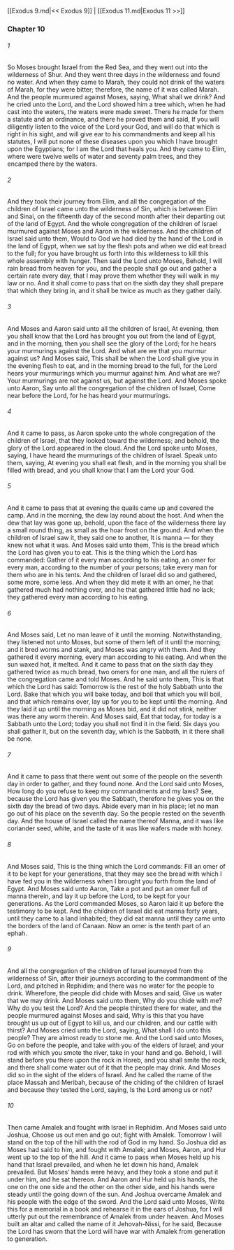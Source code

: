 [[Exodus 9.md|<< Exodus 9]]  |  [[Exodus 11.md|Exodus 11 >>]]

### Chapter 10
###### 1
So Moses brought Israel from the Red Sea, and they went out into the wilderness of Shur. And they went three days in the wilderness and found no water. And when they came to Marah, they could not drink of the waters of Marah, for they were bitter; therefore, the name of it was called Marah. And the people murmured against Moses, saying, What shall we drink? And he cried unto the Lord, and the Lord showed him a tree which, when he had cast into the waters, the waters were made sweet. There he made for them a statute and an ordinance, and there he proved them and said, If you will diligently listen to the voice of the Lord your God, and will do that which is right in his sight, and will give ear to his commandments and keep all his statutes, I will put none of these diseases upon you which I have brought upon the Egyptians; for I am the Lord that heals you. And they came to Elim, where were twelve wells of water and seventy palm trees, and they encamped there by the waters.

###### 2
And they took their journey from Elim, and all the congregation of the children of Israel came unto the wilderness of Sin, which is between Elim and Sinai, on the fifteenth day of the second month after their departing out of the land of Egypt. And the whole congregation of the children of Israel murmured against Moses and Aaron in the wilderness. And the children of Israel said unto them, Would to God we had died by the hand of the Lord in the land of Egypt, when we sat by the flesh pots and when we did eat bread to the full; for you have brought us forth into this wilderness to kill this whole assembly with hunger. Then said the Lord unto Moses, Behold, I will rain bread from heaven for you, and the people shall go out and gather a certain rate every day, that I may prove them whether they will walk in my law or no. And it shall come to pass that on the sixth day they shall prepare that which they bring in, and it shall be twice as much as they gather daily.

###### 3
And Moses and Aaron said unto all the children of Israel, At evening, then you shall know that the Lord has brought you out from the land of Egypt, and in the morning, then you shall see the glory of the Lord; for he hears your murmurings against the Lord. And what are we that you murmur against us? And Moses said, This shall be when the Lord shall give you in the evening flesh to eat, and in the morning bread to the full, for the Lord hears your murmurings which you murmur against him. And what are we? Your murmurings are not against us, but against the Lord. And Moses spoke unto Aaron, Say unto all the congregation of the children of Israel, Come near before the Lord, for he has heard your murmurings.

###### 4
And it came to pass, as Aaron spoke unto the whole congregation of the children of Israel, that they looked toward the wilderness; and behold, the glory of the Lord appeared in the cloud. And the Lord spoke unto Moses, saying, I have heard the murmurings of the children of Israel. Speak unto them, saying, At evening you shall eat flesh, and in the morning you shall be filled with bread, and you shall know that I am the Lord your God.

###### 5
And it came to pass that at evening the quails came up and covered the camp. And in the morning, the dew lay round about the host. And when the dew that lay was gone up, behold, upon the face of the wilderness there lay a small round thing, as small as the hoar frost on the ground. And when the children of Israel saw it, they said one to another, It is manna — for they knew not what it was. And Moses said unto them, This is the bread which the Lord has given you to eat. This is the thing which the Lord has commanded: Gather of it every man according to his eating, an omer for every man, according to the number of your persons; take every man for them who are in his tents. And the children of Israel did so and gathered, some more, some less. And when they did mete it with an omer, he that gathered much had nothing over, and he that gathered little had no lack; they gathered every man according to his eating.

###### 6
And Moses said, Let no man leave of it until the morning. Notwithstanding, they listened not unto Moses, but some of them left of it until the morning; and it bred worms and stank, and Moses was angry with them. And they gathered it every morning, every man according to his eating. And when the sun waxed hot, it melted. And it came to pass that on the sixth day they gathered twice as much bread, two omers for one man, and all the rulers of the congregation came and told Moses. And he said unto them, This is that which the Lord has said: Tomorrow is the rest of the holy Sabbath unto the Lord. Bake that which you will bake today, and boil that which you will boil, and that which remains over, lay up for you to be kept until the morning. And they laid it up until the morning as Moses bid, and it did not stink, neither was there any worm therein. And Moses said, Eat that today, for today is a Sabbath unto the Lord; today you shall not find it in the field. Six days you shall gather it, but on the seventh day, which is the Sabbath, in it there shall be none.

###### 7
And it came to pass that there went out some of the people on the seventh day in order to gather, and they found none. And the Lord said unto Moses, How long do you refuse to keep my commandments and my laws? See, because the Lord has given you the Sabbath, therefore he gives you on the sixth day the bread of two days. Abide every man in his place; let no man go out of his place on the seventh day. So the people rested on the seventh day. And the house of Israel called the name thereof Manna, and it was like coriander seed, white, and the taste of it was like wafers made with honey.

###### 8
And Moses said, This is the thing which the Lord commands: Fill an omer of it to be kept for your generations, that they may see the bread with which I have fed you in the wilderness when I brought you forth from the land of Egypt. And Moses said unto Aaron, Take a pot and put an omer full of manna therein, and lay it up before the Lord, to be kept for your generations. As the Lord commanded Moses, so Aaron laid it up before the testimony to be kept. And the children of Israel did eat manna forty years, until they came to a land inhabited; they did eat manna until they came unto the borders of the land of Canaan. Now an omer is the tenth part of an ephah.

###### 9
And all the congregation of the children of Israel journeyed from the wilderness of Sin, after their journeys according to the commandment of the Lord, and pitched in Rephidim; and there was no water for the people to drink. Wherefore, the people did chide with Moses and said, Give us water that we may drink. And Moses said unto them, Why do you chide with me? Why do you test the Lord? And the people thirsted there for water, and the people murmured against Moses and said, Why is this that you have brought us up out of Egypt to kill us, and our children, and our cattle with thirst? And Moses cried unto the Lord, saying, What shall I do unto this people? They are almost ready to stone me. And the Lord said unto Moses, Go on before the people, and take with you of the elders of Israel; and your rod with which you smote the river, take in your hand and go. Behold, I will stand before you there upon the rock in Horeb, and you shall smite the rock, and there shall come water out of it that the people may drink. And Moses did so in the sight of the elders of Israel. And he called the name of the place Massah and Meribah, because of the chiding of the children of Israel and because they tested the Lord, saying, Is the Lord among us or not?

###### 10
Then came Amalek and fought with Israel in Rephidim. And Moses said unto Joshua, Choose us out men and go out; fight with Amalek. Tomorrow I will stand on the top of the hill with the rod of God in my hand. So Joshua did as Moses had said to him, and fought with Amalek; and Moses, Aaron, and Hur went up to the top of the hill. And it came to pass when Moses held up his hand that Israel prevailed, and when he let down his hand, Amalek prevailed. But Moses’ hands were heavy, and they took a stone and put it under him, and he sat thereon. And Aaron and Hur held up his hands, the one on the one side and the other on the other side, and his hands were steady until the going down of the sun. And Joshua overcame Amalek and his people with the edge of the sword. And the Lord said unto Moses, Write this for a memorial in a book and rehearse it in the ears of Joshua, for I will utterly put out the remembrance of Amalek from under heaven. And Moses built an altar and called the name of it Jehovah-Nissi, for he said, Because the Lord has sworn that the Lord will have war with Amalek from generation to generation.